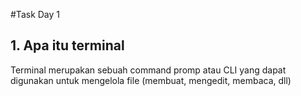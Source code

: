 #Task Day 1

## 1.	Apa itu terminal
Terminal merupakan sebuah command promp atau CLI yang dapat digunakan untuk mengelola file (membuat, mengedit, membaca, dll)
